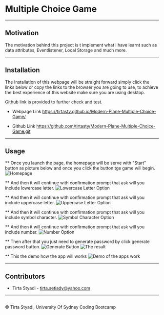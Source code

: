 
# Multiple Choice Game

---

## Motivation

The motivation behind this project is t implement what i have learnt such as data attributes, Eventlistener, Local Storage and much more.

---
## Installation

The Installation of this webpage will be straight forward simply click the links below or 
copy the links to the browser you are going to use, to achieve the best experience of 
this website make sure you are using desktop.

Github link is provided to further check and test.


* Webpage Link
https://tirtasty.github.io/Modern-Plane-Multiple-Choice-Game/

* Github Link
https://github.com/tirtasty/Modern-Plane-Multiple-Choice-Game.git

---

## Usage

** Once you launch the page, the homepage will be serve with "Start" button as picture below and once you click the button tge game will begin.
![Homepage](./assets/images/homepage.PNG)

** And then it will continue with confirmation prompt that ask will you include lowercase letter.
![Lowercase Letter Option](./images/lowercaseOption.PNG)

** And then it will continue with confirmation prompt that ask will you include uppercase letter.
![Uppercase Letter Option](./images/uppercaseOption.PNG)

** And then it will continue with confirmation prompt that ask will you include symbol character.
![Symbol Character Option](./images/symbolOption.PNG)

** And then it will continue with confirmation prompt that ask will you include number.
![Number Option](./images/numberOption.PNG)

** Then after that you just need to generate password by click generate password button.
![Generate Button](./images/generateButton.PNG)
![The result](./images/result.PNG)

** This the demo how the app will works
![Demo of the apps work](./images/appDemo.gif)

---
## Contributors

- Tirta Styadi - <tirta.setiady@yahoo.com>

---

##

© Tirta Styadi, University Of Sydney Coding Bootcamp
